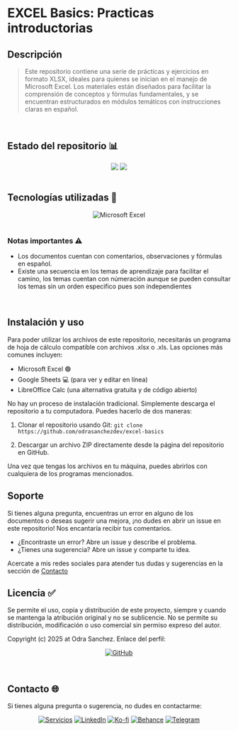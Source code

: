 # EXCEL Basics: Practicas introductorias

## Descripción
> Este repositorio contiene una serie de prácticas y ejercicios en formato XLSX, ideales para quienes se inician en el manejo de Microsoft Excel. Los materiales están diseñados para facilitar la comprensión de conceptos y fórmulas fundamentales, y se encuentran estructurados en módulos temáticos con instrucciones claras en español.
<br>

## Estado del repositorio 📊️
<div align="center" style="display: inline_block">
<img src="https://img.shields.io/badge/Coverage-0%25-7389A6?style=for-the-badge" />
<img src="https://img.shields.io/badge/Version-1.0-7389A6?style=for-the-badge" />
</div>
<br>

## Tecnologías utilizadas 🔨
<div align="center" style="display: inline_block">
<img alt="Microsoft Excel" src="https://img.shields.io/badge/Microsoft_Excel-217346?style=for-the-badge&logo=microsoft-excel&logoColor=white" />
</div>
<br>

### Notas importantes ⚠
  - Los documentos cuentan con comentarios, observaciones y fórmulas en español.
  - Existe una secuencia en los temas de aprendizaje para facilitar el camino, los temas cuentan con númeración aunque se pueden consultar los temas sin un orden especifico pues son independientes
<br>

## Instalación y uso
Para poder utilizar los archivos de este repositorio, necesitarás un programa de hoja de cálculo compatible con archivos .xlsx o .xls. Las opciones más comunes incluyen:
  * Microsoft Excel 🟢
  * Google Sheets 💻 (para ver y editar en línea)
  * LibreOffice Calc (una alternativa gratuita y de código abierto)

No hay un proceso de instalación tradicional. Simplemente descarga el repositorio a tu computadora. Puedes hacerlo de dos maneras:

1. Clonar el repositorio usando Git:
`git clone https://github.com/odrasanchezdev/excel-basics`

2. Descargar un archivo ZIP directamente desde la página del repositorio en GitHub.

Una vez que tengas los archivos en tu máquina, puedes abrirlos con cualquiera de los programas mencionados.


## Soporte
Si tienes alguna pregunta, encuentras un error en alguno de los documentos o deseas sugerir una mejora, ¡no dudes en abrir un issue en este repositorio! Nos encantaría recibir tus comentarios.

* ¿Encontraste un error? Abre un issue y describe el problema.
* ¿Tienes una sugerencia? Abre un issue y comparte tu idea.

Acercate a mis redes sociales para atender tus dudas y sugerencias en la sección de [Contacto](#contacto-)
<br>

## Licencia ✅
Se permite el uso, copia y distribución de este proyecto, siempre y cuando se mantenga la atribución original y no se sublicencie. No se permite su distribución, modificación o uso comercial sin permiso expreso del autor.

Copyright (c) 2025 at Odra Sanchez. Enlace del perfil:
<div align="center" style="display: inline_block">
  
<a href="https://github.com/odrasanchezdev">![GitHub](https://img.shields.io/badge/GitHub-100000?style=for-the-badge&logo=github&logoColor=white)</a>
</div>
<br>

## Contacto 🌐
Si tienes alguna pregunta o sugerencia, no dudes en contactarme:
<div align="center" style="display: inline_block;">
  
 <a href="https://odrasanchezdev.super.site/">![Servicios](https://img.shields.io/badge/servicios-071739?style=for-the-badge)</a>
 <a href="https://www.linkedin.com/in/odrasanchez/">![LinkedIn](https://img.shields.io/badge/-LinkedIn-004e89?style=for-the-badge)</a>
 <a href="https://ko-fi.com/odrasanchez">![Ko-fi](https://img.shields.io/badge/-Ko--fi-F16061?style=for-the-badge)</a>
 <a href="https://www.behance.net/odrasanchezdev">![Behance](https://img.shields.io/badge/-B&emacr;hance-1982c4?style=for-the-badge)</a>
 <a href="https://t.me/odrasanchezdev">![Telegram](https://img.shields.io/badge/-Telegram-219ebc?style=for-the-badge)</a>
 
</div>
